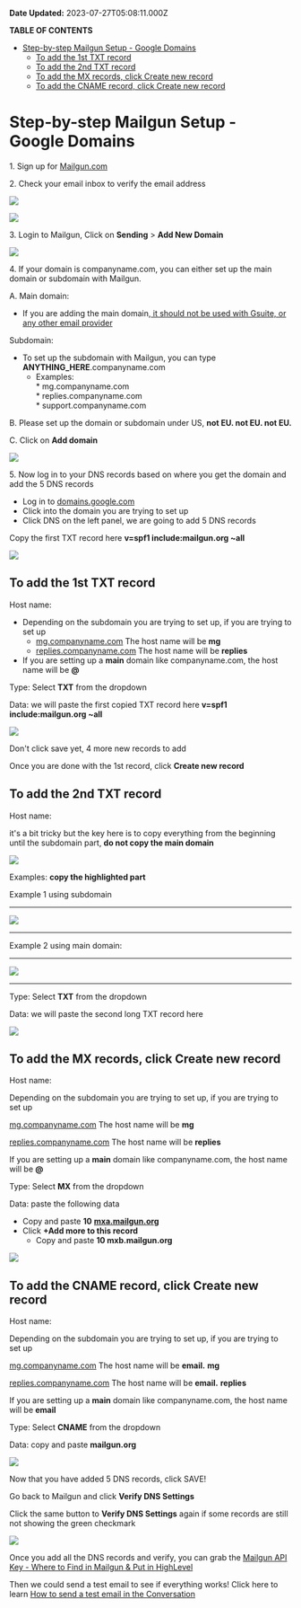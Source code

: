 **Date Updated:** 2023-07-27T05:08:11.000Z

**TABLE OF CONTENTS**

* [Step-by-step Mailgun Setup - Google Domains](#Step-by-step-Mailgun-Setup---Google-Domains)  
   * [To add the 1st TXT record](#To-add-the-1st-TXT-record)  
   * [To add the 2nd TXT record](#To-add-the-2nd-TXT-record)  
   * [To add the MX records, click Create new record](#To-add-the-MX-records,-click-Create-new-record)  
   * [To add the CNAME record, click Create new record](#To-add-the-CNAME-record,-click-Create-new-record)

  
# Step-by-step Mailgun Setup - Google Domains
  
  
1\. Sign up for [Mailgun.com](https://signup.mailgun.com/new/signup)
  
  
2\. Check your email inbox to verify the email address

  
[![](https://s3.amazonaws.com/cdn.freshdesk.com/data/helpdesk/attachments/production/48284382834/original/93q62at2bi41NnpFtGv2FEPRQFFSRfxR7w.png?1677635327)](https://s3.amazonaws.com/cdn.freshdesk.com/data/helpdesk/attachments/production/48243535009/original/7tQRdPUgguqaYEpnIV2uS3kIQpMd7jZBZw.png?1659724083)

[![](https://s3.amazonaws.com/cdn.freshdesk.com/data/helpdesk/attachments/production/48284382837/original/cRlyZ3AGCLES6EuDfYfGZsvx1meXvGsPdg.png?1677635328)](https://s3.amazonaws.com/cdn.freshdesk.com/data/helpdesk/attachments/production/48243535045/original/kRGmwZtbq3-zkULjp6-Pg0J-7sTNMNHymQ.png?1659724108)

  
3\. Login to Mailgun, Click on **Sending** \> **Add New Domain**

  
[![](https://s3.amazonaws.com/cdn.freshdesk.com/data/helpdesk/attachments/production/48284382836/original/dX85fHXCrcdjQS7AUBN05K-nzvcunlx1CQ.png?1677635327)](https://s3.amazonaws.com/cdn.freshdesk.com/data/helpdesk/attachments/production/48243535197/original/doBfy9jAqoxcOqD5LiuyQO9rnyVWfkkAeg.png?1659724186)
  
  
4\. If your domain is companyname.com, you can either set up the main domain or subdomain with Mailgun. 

  
A. Main domain:

* If you are adding the main domain,[ it should not be used with Gsuite, or any other email provider](https://help.mailgun.com/hc/en-us/articles/203357040-Can-I-Use-the-Same-Domain-Name-for-Mailgun-and-for-Google-Apps-Or-Another-Email-Server-)

 Subdomain:

* To set up the subdomain with Mailgun, you can type **ANYTHING\_HERE**.companyname.com  
   * Examples:  
         * mg.companyname.com  
         * replies.companyname.com  
         * support.companyname.com

B. Please set up the domain or subdomain under US, **not EU. not EU. not EU.** 

C. Click on **Add domain**

  
[![](https://s3.amazonaws.com/cdn.freshdesk.com/data/helpdesk/attachments/production/48284382833/original/orhf_0AVhwlQvuxlv2cPV72PZBV30Ec4gw.png?1677635326)](https://s3.amazonaws.com/cdn.freshdesk.com/data/helpdesk/attachments/production/48243536037/original/B5DZocdO2h64MlEDtfuFjER-U%5F0AO%5FNOEg.png?1659724559)
  
  
5\. Now log in to your DNS records based on where you get the domain and add the 5 DNS records

  
* Log in to [domains.google.com](//domains.google.com)
* Click into the domain you are trying to set up
* Click DNS on the left panel, we are going to add 5 DNS records
  
  
Copy the first TXT record here **v=spf1 include:mailgun.org \~all**

  
![](https://s3.amazonaws.com/cdn.freshdesk.com/data/helpdesk/attachments/production/48243542584/original/jduaWZZKo0s-PYGnVfTYxkAaGSceLswDuQ.png?1659727406)

  
## To add the 1st TXT record

  
Host name:

  
* Depending on the subdomain you are trying to set up, if you are trying to set up  
   * [mg.companyname.com](//mg.companyname.com) The host name will be **mg**  
   * [replies.companyname.com](//replies.companyname.com) The host name will be **replies**
* If you are setting up a **main** domain like companyname.com, the host name will be **@**

  
Type: Select **TXT** from the dropdown

  
Data: we will paste the first copied TXT record here **v=spf1 include:mailgun.org \~all**
  
  
![](https://s3.amazonaws.com/cdn.freshdesk.com/data/helpdesk/attachments/production/48243542124/original/92-SiILtsZ5kfbsAEFFhKKjKEM8sGjIWEQ.png?1659727285)
  
  
Don't click save yet, 4 more new records to add

Once you are done with the 1st record, click **Create new record**
  
  
## To add the 2nd TXT record

  
Host name:

  
it's a bit tricky but the key here is to copy everything from the beginning until the subdomain part, **do not copy the main domain**
  
  
![](https://s3.amazonaws.com/cdn.freshdesk.com/data/helpdesk/attachments/production/48243542908/original/5vSFtNLEoaRQt2aK8L4rniJCWjLDJy6Vmg.png?1659727560)

  
Examples: **copy the highlighted part**

  
Example 1 using subdomain

---

![](https://s3.amazonaws.com/cdn.freshdesk.com/data/helpdesk/attachments/production/48243543383/original/LybPtPP4joO7bl9IEDJ1fwxnIvEiXCedvA.png?1659727679)

---

  
Example 2 using main domain:

---

![](https://s3.amazonaws.com/cdn.freshdesk.com/data/helpdesk/attachments/production/48284378839/original/6xJR3U2ek0CgVESacXXEwkHcgsLaOXbjhQ.png?1677631543)

---
  
  
Type: Select **TXT** from the dropdown

  
Data: we will paste the second long TXT record here 

  
![](https://s3.amazonaws.com/cdn.freshdesk.com/data/helpdesk/attachments/production/48243543480/original/SA3H2iuimeXJJUdD5n5KAwd7ZwCI3qt5gA.png?1659727710)
  
  
## To add the MX records, click **Create new record**

  
Host name:

  
Depending on the subdomain you are trying to set up, if you are trying to set up

[mg.companyname.com](//mg.companyname.com) The host name will be **mg**

[replies.companyname.com](//replies.companyname.com) The host name will be **replies**

If you are setting up a **main** domain like companyname.com, the host name will be **@**

  
Type: Select **MX** from the dropdown

  
Data: paste the following data

  
* Copy and paste **10** [**mxa.mailgun.org**](//mxa.mailgun.org)
* Click **+Add more to this record**  
   * Copy and paste **10 mxb.mailgun.org**

  
![](https://s3.amazonaws.com/cdn.freshdesk.com/data/helpdesk/attachments/production/48243544215/original/laPv0qzJMIw-tvzuWSaNoZUh1BosRw4EOg.png?1659728081)
  
  
## To add the CNAME record, click **Create new record**

Host name:

  
Depending on the subdomain you are trying to set up, if you are trying to set up

[mg.companyname.com](//mg.companyname.com) The host name will be **email.** **mg**

[replies.companyname.com](//replies.companyname.com) The host name will be **email.** **replies**

If you are setting up a **main** domain like companyname.com, the host name will be **email**

  
Type: Select **CNAME** from the dropdown

  
Data: copy and paste **mailgun.org**
  
  
![](https://s3.amazonaws.com/cdn.freshdesk.com/data/helpdesk/attachments/production/48243543931/original/4TQk2kmsk4suUaSdEwDrhVPLhdT8fYRTiw.png?1659727913)
  
  
Now that you have added 5 DNS records, click SAVE!
  
  
Go back to Mailgun and click **Verify DNS Settings**

  
Click the same button to **Verify DNS Settings** again if some records are still not showing the green checkmark

  
![](https://s3.amazonaws.com/cdn.freshdesk.com/data/helpdesk/attachments/production/48243544863/original/fZ4MWAp_hBYkuUM9L9YEuCRqwG5FLmD8Yw.png?1659728463)
  
  
Once you add all the DNS records and verify, you can grab the [Mailgun API Key - Where to Find in Mailgun & Put in HighLevel](https://help.gohighlevel.com/en/support/solutions/articles/48000981682)

  
Then we could send a test email to see if everything works! Click here to learn [How to send a test email in the Conversation](https://help.gohighlevel.com/en/support/solutions/articles/48001208887)
  
  